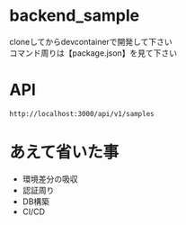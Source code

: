 # backend_sample

cloneしてからdevcontainerで開発して下さい  
コマンド周りは【package.json】を見て下さい

# API
```
http://localhost:3000/api/v1/samples
```

# あえて省いた事
* 環境差分の吸収
* 認証周り
* DB構築
* CI/CD
